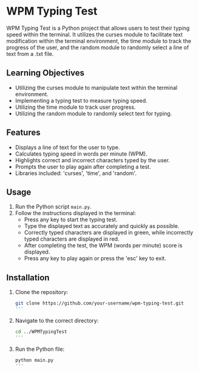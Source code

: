 # WPM Typing Test

WPM Typing Test is a Python project that allows users to test their typing speed within the terminal. It utilizes the curses module to facilitate text modification within the terminal environment, the time module to track the progress of the user, and the random module to randomly select a line of text from a .txt file.

## Learning Objectives

- Utilizing the curses module to manipulate text within the terminal environment.
- Implementing a typing test to measure typing speed.
- Utilizing the time module to track user progress.
- Utilizing the random module to randomly select text for typing.

## Features

- Displays a line of text for the user to type.
- Calculates typing speed in words per minute (WPM).
- Highlights correct and incorrect characters typed by the user.
- Prompts the user to play again after completing a test.
- Libraries included: 'curses', 'time', and 'random'. 

## Usage

1. Run the Python script `main.py`.
2. Follow the instructions displayed in the terminal:
   - Press any key to start the typing test.
   - Type the displayed text as accurately and quickly as possible.
   - Correctly typed characters are displayed in green, while incorrectly typed characters are displayed in red.
   - After completing the test, the WPM (words per minute) score is displayed.
   - Press any key to play again or press the 'esc' key to exit.

## Installation

1. Clone the repository:
   ```bash
   git clone https://github.com/your-username/wpm-typing-test.git
   '''
2. Navigate to the correct directory:
   ```bash
   cd ../WPMTypingTest
   '''
2. Run the Python file:
   ```bash
   python main.py
   '''
